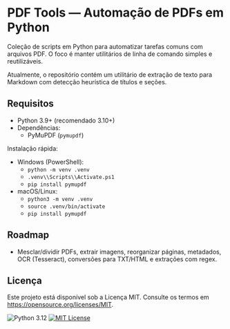 # PDF Tools — Automação de PDFs em Python

Coleção de scripts em Python para automatizar tarefas comuns com arquivos PDF. O foco é manter utilitários de linha de comando simples e reutilizáveis.

Atualmente, o repositório contém um utilitário de extração de texto para Markdown com detecção heurística de títulos e seções.

## Requisitos
- Python 3.9+ (recomendado 3.10+)
- Dependências:
  - PyMuPDF (`pymupdf`)

Instalação rápida:
- Windows (PowerShell):
  - `python -m venv .venv`
  - `.venv\\Scripts\\Activate.ps1`
  - `pip install pymupdf`
- macOS/Linux:
  - `python3 -m venv .venv`
  - `source .venv/bin/activate`
  - `pip install pymupdf`

## Roadmap
- Mesclar/dividir PDFs, extrair imagens, reorganizar páginas, metadados, OCR (Tesseract), conversões para TXT/HTML e extrações com regex.

## Licença
Este projeto está disponível sob a Licença MIT. Consulte os termos em https://opensource.org/licenses/MIT.

![Python 3.12](https://img.shields.io/badge/Python-3.12-blue?logo=python&logoColor=white) [![MIT License](https://img.shields.io/badge/License-MIT-yellow.svg)](https://opensource.org/licenses/MIT)
